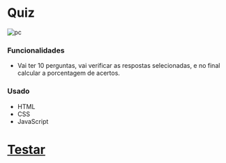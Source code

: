 # Quiz

![pc](https://user-images.githubusercontent.com/82732587/143148827-28fbee06-a0d8-4840-a63c-4d1c555ab8e3.gif)

### Funcionalidades ###
+ Vai ter 10 perguntas, 
vai verificar as respostas selecionadas, e no final calcular a porcentagem de acertos.

### Usado ###
+ HTML
+ CSS
+ JavaScript

# <a href="https://fabiopenedo.github.io/Quiz/">Testar</a> #

